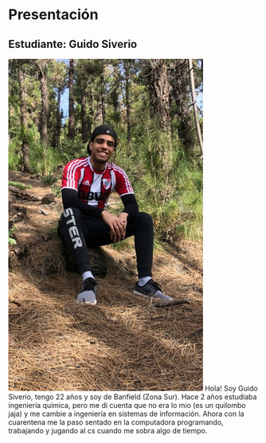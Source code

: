 # Presentación

## Estudiante: Guido Siverio


![mi foto](Yo.png) Hola! Soy Guido Siverio, tengo 22 años y soy de Banfield (Zona Sur). Hace 2 años estudiaba ingeniería química, pero me di cuenta que no era lo mio (es un quilombo jaja) y me cambie a ingeniería en sistemas de información. Ahora con la cuarentena me la paso sentado en la computadora programando, trabajando y jugando al cs cuando me sobra algo de tiempo.

